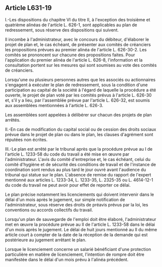 Article L631-19
----
I.-Les dispositions du chapitre VI du titre II, à l'exception des troisième et
quatrième alinéas de l'article L. 626-1, sont applicables au plan de
redressement, sous réserve des dispositions qui suivent.

Il incombe à l'administrateur, avec le concours du débiteur, d'élaborer le
projet de plan et, le cas échéant, de présenter aux comités de créanciers les
propositions prévues au premier alinéa de l'article L. 626-30-2. Les comités se
prononcent sur chacune des propositions faites. Pour l'application du premier
alinéa de l'article L. 626-8, l'information et la consultation portent sur les
mesures qui sont soumises au vote des comités de créanciers.

Lorsqu'une ou plusieurs personnes autres que les associés ou actionnaires
s'engagent à exécuter le plan de redressement, sous la condition d'une
participation au capital de la société à l'égard de laquelle la procédure a été
ouverte, le projet de plan voté par les comités prévus à l'article L. 626-30 et,
s'il y a lieu, par l'assemblée prévue par l'article L. 626-32, est soumis aux
assemblées mentionnées à l'article L. 626-3.

Les assemblées sont appelées à délibérer sur chacun des projets de plan arrêtés.

II.-En cas de modification du capital social ou de cession des droits sociaux
prévue dans le projet de plan ou dans le plan, les clauses d'agrément sont
réputées non écrites.

III.-Le plan est arrêté par le tribunal après que la procédure prévue au I de
l'article L. 1233-58 du code du travail a été mise en œuvre par
l'administrateur. L'avis du comité d'entreprise et, le cas échéant, celui du
comité d'hygiène et de sécurité des conditions de travail et de l'instance de
coordination sont rendus au plus tard le jour ouvré avant l'audience du tribunal
qui statue sur le plan. L'absence de remise du rapport de l'expert mentionné aux
articles L. 1233-34, L. 1233-35, L. 2325-35 ou L. 4614-12-1 du code du travail
ne peut avoir pour effet de reporter ce délai.

Le plan précise notamment les licenciements qui doivent intervenir dans le délai
d'un mois après le jugement, sur simple notification de l'administrateur, sous
réserve des droits de préavis prévus par la loi, les conventions ou accords
collectifs du travail.

Lorsqu'un plan de sauvegarde de l'emploi doit être élaboré, l'administrateur met
en œuvre la procédure prévue au II de l'article L. 1233-58 dans le délai d'un
mois après le jugement. Le délai de huit jours mentionné au II du même article
court à compter de la date de la réception de la demande qui est postérieure au
jugement arrêtant le plan.

Lorsque le licenciement concerne un salarié bénéficiant d'une protection
particulière en matière de licenciement, l'intention de rompre doit être
manifestée dans le délai d'un mois prévu à l'alinéa précédent.
